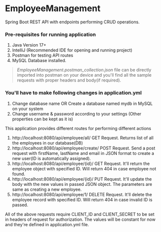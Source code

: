 # EmployeeManagement
Spring Boot REST API with endpoints performing CRUD operations.

### Pre-requisites for running application

1. Java Version 17+
2. IntelliJ (Recommended IDE for opening and running project)
3. Postman for testing API routes
4. MySQL Database installed.

> *EmployeeManagement.postman_collection.json* file can be directly imported into postman on your device and you'll find all the sample requests with proper headers and body(if required).

### You'll have to make following changes in application.yml

1. Change database name OR Create a database named mydb in MySQL on your system
2. Change username & password according to your settings
   (Other properties can be kept as it is)

This application provides different routes for performing different actions

1. http://localhost:8080/api/employee/all/ GET Request. Returns list of all the employees in our database(DB)
2. http://localhost:8080/api/employee/create/ POST Request. Send a post request with firstName, lastName and email in JSON format to create a new user(ID is automatically assigned).
3. http://localhost:8080/api/employee/{id}/ GET Request. It'll return the employee object with specified ID. Will return 404 in case employee not found.
4. http://localhost:8080/api/employee/{id}/ PUT Request. It'll update the body with the new values in passed JSON object. The parameters are same as creating a new employee.
5. http://localhost:8080/api/employee/1/ DELETE Request. It'll delete the employee record with specified ID. Will return 404 in case invalid ID is passed.

All of the above requests require CLIENT_ID and CLIENT_SECRET to be set in headers of request for authorization. The values will be constant for now and they're defined in application.yml file. 
